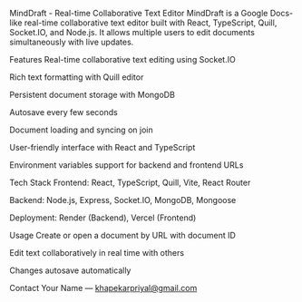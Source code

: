 MindDraft - Real-time Collaborative Text Editor
MindDraft is a Google Docs-like real-time collaborative text editor built with React, TypeScript, Quill, Socket.IO, and Node.js. It allows multiple users to edit documents simultaneously with live updates.

Features
Real-time collaborative text editing using Socket.IO

Rich text formatting with Quill editor

Persistent document storage with MongoDB

Autosave every few seconds

Document loading and syncing on join

User-friendly interface with React and TypeScript

Environment variables support for backend and frontend URLs

Tech Stack
Frontend: React, TypeScript, Quill, Vite, React Router

Backend: Node.js, Express, Socket.IO, MongoDB, Mongoose

Deployment: Render (Backend), Vercel (Frontend)

Usage
Create or open a document by URL with document ID

Edit text collaboratively in real time with others

Changes autosave automatically

Contact
Your Name — khapekarpriyal@gmail.com
